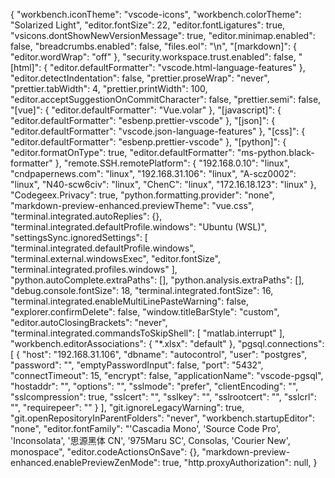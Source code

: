 {
    "workbench.iconTheme": "vscode-icons",
    "workbench.colorTheme": "Solarized Light",
    "editor.fontSize": 22,
    "editor.fontLigatures": true,
    "vsicons.dontShowNewVersionMessage": true,
    "editor.minimap.enabled": false,
    "breadcrumbs.enabled": false,
    "files.eol": "\n",
    "[markdown]": {
        "editor.wordWrap": "off"
    },
    "security.workspace.trust.enabled": false,
    "[html]": {
        "editor.defaultFormatter": "vscode.html-language-features"
    },
    "editor.detectIndentation": false,
    "prettier.proseWrap": "never",
    "prettier.tabWidth": 4,
    "prettier.printWidth": 100,
    "editor.acceptSuggestionOnCommitCharacter": false,
    "prettier.semi": false,
    "[vue]": {
        "editor.defaultFormatter": "Vue.volar"
    },
    "[javascript]": {
        "editor.defaultFormatter": "esbenp.prettier-vscode"
    },
    "[json]": {
        "editor.defaultFormatter": "vscode.json-language-features"
    },
    "[css]": {
        "editor.defaultFormatter": "esbenp.prettier-vscode"
    },
    "[python]": {
        "editor.formatOnType": true,
        "editor.defaultFormatter": "ms-python.black-formatter"
    },
    "remote.SSH.remotePlatform": {
        "192.168.0.10": "linux",
        "cndpapernews.com": "linux",
        "192.168.31.106": "linux",
        "A-scz0002": "linux",
        "N40-scw6civ": "linux",
        "ChenC": "linux",
        "172.16.18.123": "linux"
    },
    "Codegeex.Privacy": true,
    "python.formatting.provider": "none",
    "markdown-preview-enhanced.previewTheme": "vue.css",
    "terminal.integrated.autoReplies": {},
    "terminal.integrated.defaultProfile.windows": "Ubuntu (WSL)",
    "settingsSync.ignoredSettings": [
        "terminal.integrated.defaultProfile.windows",
        "terminal.external.windowsExec",
        "editor.fontSize",
        "terminal.integrated.profiles.windows"
    ],
    "python.autoComplete.extraPaths": [],
    "python.analysis.extraPaths": [],
    "debug.console.fontSize": 18,
    "terminal.integrated.fontSize": 16,
    "terminal.integrated.enableMultiLinePasteWarning": false,
    "explorer.confirmDelete": false,
    "window.titleBarStyle": "custom",
    "editor.autoClosingBrackets": "never",
    "terminal.integrated.commandsToSkipShell": [
        "matlab.interrupt"
    ],
    "workbench.editorAssociations": {
        "*.xlsx": "default"
    },
    "pgsql.connections": [
        {
            "host": "192.168.31.106",
            "dbname": "autocontrol",
            "user": "postgres",
            "password": "",
            "emptyPasswordInput": false,
            "port": "5432",
            "connectTimeout": 15,
            "encrypt": false,
            "applicationName": "vscode-pgsql",
            "hostaddr": "",
            "options": "",
            "sslmode": "prefer",
            "clientEncoding": "",
            "sslcompression": true,
            "sslcert": "",
            "sslkey": "",
            "sslrootcert": "",
            "sslcrl": "",
            "requirepeer": ""
        }
    ],
    "git.ignoreLegacyWarning": true,
    "git.openRepositoryInParentFolders": "never",
    "workbench.startupEditor": "none",
    "editor.fontFamily": "'Cascadia Mono', 'Source Code Pro', 'Inconsolata', '思源黑体 CN', '975Maru SC', Consolas, 'Courier New', monospace",
    "editor.codeActionsOnSave": {},
    "markdown-preview-enhanced.enablePreviewZenMode": true,
    "http.proxyAuthorization": null,
}